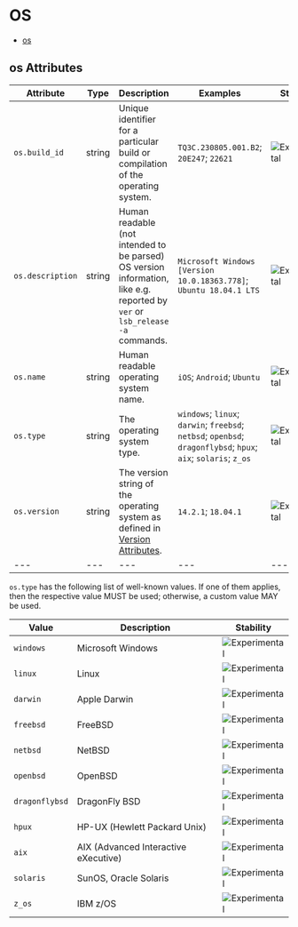
<!--- Hugo front matter used to generate the website version of this page:
--->

# OS

- [os](#os)


## os Attributes

| Attribute  | Type | Description  | Examples  | Stability |
|---|---|---|---|---|
| `os.build_id` | string | Unique identifier for a particular build or compilation of the operating system.  |`TQ3C.230805.001.B2`; `20E247`; `22621` | ![Experimental](https://img.shields.io/badge/-experimental-blue) |
| `os.description` | string | Human readable (not intended to be parsed) OS version information, like e.g. reported by `ver` or `lsb_release -a` commands.  |`Microsoft Windows [Version 10.0.18363.778]`; `Ubuntu 18.04.1 LTS` | ![Experimental](https://img.shields.io/badge/-experimental-blue) |
| `os.name` | string | Human readable operating system name.  |`iOS`; `Android`; `Ubuntu` | ![Experimental](https://img.shields.io/badge/-experimental-blue) |
| `os.type` | string | The operating system type.  |`windows`; `linux`; `darwin`; `freebsd`; `netbsd`; `openbsd`; `dragonflybsd`; `hpux`; `aix`; `solaris`; `z_os` | ![Experimental](https://img.shields.io/badge/-experimental-blue) |
| `os.version` | string | The version string of the operating system as defined in [Version Attributes](/docs/resource/README.md#version-attributes).  |`14.2.1`; `18.04.1` | ![Experimental](https://img.shields.io/badge/-experimental-blue) |
|---|---|---|---|---|


`os.type` has the following list of well-known values. If one of them applies, then the respective value MUST be used; otherwise, a custom value MAY be used.

| Value  | Description | Stability |
|---|---|---|
| `windows` | Microsoft Windows |  ![Experimental](https://img.shields.io/badge/-experimental-blue) |
| `linux` | Linux |  ![Experimental](https://img.shields.io/badge/-experimental-blue) |
| `darwin` | Apple Darwin |  ![Experimental](https://img.shields.io/badge/-experimental-blue) |
| `freebsd` | FreeBSD |  ![Experimental](https://img.shields.io/badge/-experimental-blue) |
| `netbsd` | NetBSD |  ![Experimental](https://img.shields.io/badge/-experimental-blue) |
| `openbsd` | OpenBSD |  ![Experimental](https://img.shields.io/badge/-experimental-blue) |
| `dragonflybsd` | DragonFly BSD |  ![Experimental](https://img.shields.io/badge/-experimental-blue) |
| `hpux` | HP-UX (Hewlett Packard Unix) |  ![Experimental](https://img.shields.io/badge/-experimental-blue) |
| `aix` | AIX (Advanced Interactive eXecutive) |  ![Experimental](https://img.shields.io/badge/-experimental-blue) |
| `solaris` | SunOS, Oracle Solaris |  ![Experimental](https://img.shields.io/badge/-experimental-blue) |
| `z_os` | IBM z/OS |  ![Experimental](https://img.shields.io/badge/-experimental-blue) |

